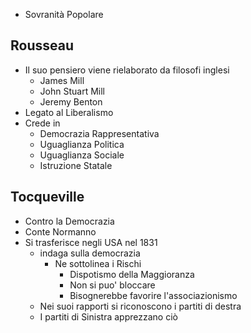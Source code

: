- Sovranità Popolare

## Rousseau
- Il suo pensiero viene rielaborato da filosofi inglesi
	- James Mill
	- John Stuart Mill
	- Jeremy Benton
- Legato al Liberalismo
- Crede in
	- Democrazia Rappresentativa
	- Uguaglianza Politica
	- Uguaglianza Sociale
	- Istruzione Statale

## Tocqueville
- Contro la Democrazia
- Conte Normanno
- Si trasferisce negli USA nel 1831
	- indaga sulla democrazia
		- Ne sottolinea i Rischi
			- Dispotismo della Maggioranza
			- Non si puo' bloccare
			- Bisognerebbe favorire l'associazionismo
	- Nei suoi rapporti si riconoscono i partiti di destra
	- I partiti di Sinistra apprezzano ciò